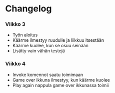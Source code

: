 # Changelog
### Viikko 3
- Työn aloitus
- Käärme ilmestyy ruudulle ja liikkuu itsestään
- Käärme kuolee, kun se osuu seinään
- Lisätty vain vähän testejä
### Viikko 4
- Invoke komennot saatu toimimaan
- Game over ikkuna ilmestyy, kun käärme kuolee
- Play again nappula game over ikkunassa toimii
